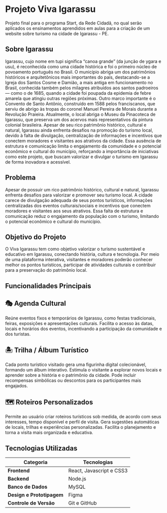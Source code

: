 # Projeto Viva Igarassu
Projeto final para o programa Start, da Rede Cidadã, no qual serão aplicados os ensinamentos aprendidos em aulas para a criação de um website sobre turismo na cidade de Igarassu - PE.

## **Sobre Igarassu**

Igarassu, cujo nome em tupi significa “canoa grande” (da junção de ygara e usu), é reconhecida como uma cidade histórica e foi o primeiro núcleo de povoamento português no Brasil. O município abriga um dos patrimônios históricos e arquitetônicos mais importantes do país, destacando-se a Igreja dos Santos Cosme e Damião, a mais antiga em funcionamento no Brasil, conhecida também pelos milagres atribuídos aos santos padroeiros — como o de 1685, quando a cidade foi poupada da epidemia de febre amarela que atingiu outras regiões próximas.
Outro marco importante é o Convento de Santo Antônio, construído em 1588 pelos franciscanos, que serviu de abrigo às tropas do coronel Manuel Pereira de Morais durante a Revolução Praieira. Atualmente, o local abriga o Museu da Pinacoteca de Igarassu, que preserva um dos acervos mais representativos da pintura colonial brasileira.
Apesar de seu rico patrimônio histórico, cultural e natural, Igarassu ainda enfrenta desafios na promoção do turismo local, devido à falta de divulgação, centralização de informações e incentivos que conectem moradores e visitantes aos atrativos da cidade. Essa ausência de estrutura e comunicação limita o engajamento da comunidade e o potencial econômico e cultural do município, reforçando a importância de iniciativas como este projeto, que buscam valorizar e divulgar o turismo em Igarassu de forma inovadora e acessível.

## **Problema**

Apesar de possuir um rico patrimônio histórico, cultural e natural, Igarassu enfrenta desafios para valorizar e promover seu turismo local.
A cidade carece de divulgação adequada de seus pontos turísticos, informações centralizadas dos eventos culturais/sociais e incentivos que conectem moradores e visitantes aos seus atrativos.
Essa falta de estrutura e comunicação reduz o engajamento da população com o turismo, limitando o potencial econômico e cultural do município.

## **Objetivo do Projeto**

O Viva Igarassu tem como objetivo valorizar o turismo sustentável e educativo em Igarassu, 
conectando história, cultura e tecnologia. Por meio de uma plataforma interativa, 
visitantes e moradores poderão conhecer melhor os pontos turísticos, participar de atividades culturais e contribuir para a preservação do patrimônio local.

## **Funcionalidades Principais**

## 🎭 **Agenda Cultural**

Reúne eventos fixos e temporários de Igarassu, como festas tradicionais, feiras, exposições e apresentações culturais.
Facilita o acesso às datas, locais e horários dos eventos, incentivando a participação da comunidade e dos turistas.

## 🏝️ **Trilha / Álbum Turístico**

Cada ponto turístico visitado gera uma figurinha digital colecionável, formando um álbum interativo.
Estimula o visitante a explorar novos locais e aprender sobre a história e o patrimônio da cidade.
Pode incluir recompensas simbólicas ou descontos para os participantes mais engajados.

## 🗺️ **Roteiros Personalizados**

Permite ao usuário criar roteiros turísticos sob medida, de acordo com seus interesses, tempo disponível e perfil de visita.
Gera sugestões automáticas de locais, trilhas e experiências personalizadas.
Facilita o planejamento e torna a visita mais organizada e educativa.

## **Tecnologias Utilizadas**

| Categoria                    | Tecnologias             |
| ---------------------------- | ----------------------- |
|  **Frontend**                | React, Javascript e CSS3|
|  **Backend**                 | Node.js                 |
|  **Banco de Dados**          | MySQL                   |
|  **Design e Prototipagem**   | Figma                   |
|  **Controle de Versão**      | Git e GitHub            |
